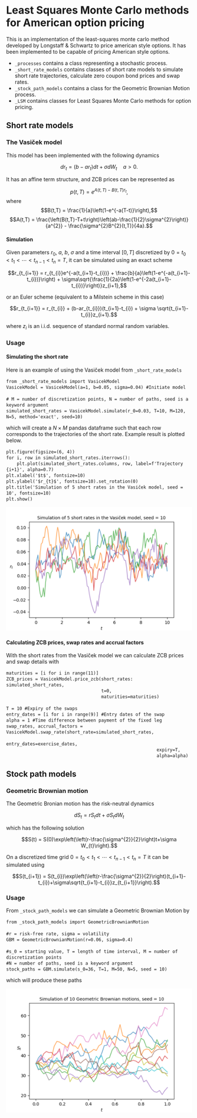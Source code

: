 # Least Squares Monte Carlo methods for American option pricing
This is an implementation of the least-squares monte carlo method developed by Longstaff & Schwartz to price american style options. It has been implemented to be capable of pricing American style options.

* `_processes` contains a class representing a stochastic process.
* `_short_rate_models` contains classes of short rate models to simulate short rate trajectories, calculate zero coupon bond prices and swap rates.
* `_stock_path_models` contains a class for the Geometric Brownian Motion process.
* `_LSM` contains classes for Least Squares Monte Carlo methods for option pricing.

## Short rate models
### The Vasiček model
This model has been implemented with the following dynamics

$$dr_{t} = (b - ar_{t})dt + \sigma dW_{t} \quad a>0.$$

It has an affine term structure, and ZCB prices can be represented as

$$p(t,T)=e^{A(t,T)-B(t,T)r_{t}},$$
where
$$B(t,T) = \frac{1}{a}\left(1-e^{-a(T-t)}\right),$$
$$A(t,T) = \frac{\left(B(t,T)-T+t\right)\left(ab-\frac{1}{2}\sigma^{2}\right)}{a^{2}} - \frac{\sigma^{2}B^{2}(t,T)}{4a}.$$

#### Simulation
Given parameters $r_{0}$, $a$, $b$, $\sigma$ and a time interval $[0,T]$ discretized by $0=t_{0}<t_{1}<\cdots<t_{n-1}<t_{n}=T$, it can be simulated using an exact scheme

$$r_{t_{i+1}} = r_{t_{i}}e^{-a(t_{i+1}-t_{i})} + \frac{b}{a}\left(1-e^{-a(t_{i+1}-t_{i})}\right) + \sigma\sqrt{\frac{1}{2a}\left(1-e^{-2a(t_{i+1}-t_{i})}\right)}z_{i+1},$$

or an Euler scheme (equivalent to a Milstein scheme in this case)

$$r_{t_{i+1}} = r_{t_{i}} + (b-ar_{t_{i}})(t_{i+1}-t_{i}) + \sigma \sqrt{t_{i+1}-t_{i}}z_{i+1}.$$

where $z_{i}$ is an i.i.d. sequence of standard normal random variables.

### Usage
#### Simulating the short rate
Here is an example of using the Vasiček model from `_short_rate_models`
```
from _short_rate_models import VasicekModel
VasicekModel = VasicekModel(a=1, b=0.05, sigma=0.04) #Initiate model

# M = number of discretization points, N = number of paths, seed is a keyword argument
simulated_short_rates = VasicekModel.simulate(r_0=0.03, T=10, M=120, N=5, method='exact', seed=10)
```
which will create a $N\times M$ pandas dataframe such that each row corresponds to the trajectories of the short rate. Example result is plotted below.
```
plt.figure(figsize=(6, 4))
for i, row in simulated_short_rates.iterrows():
    plt.plot(simulated_short_rates.columns, row, label=f'Trajectory {i+1}', alpha=0.7)
plt.xlabel('$t$', fontsize=10)
plt.ylabel('$r_{t}$', fontsize=10).set_rotation(0)
plt.title('Simulation of 5 short rates in the Vasiček model, seed = 10', fontsize=10)
plt.show()
```
![alt text](https://github.com/FriFugl/MathEcon/blob/setup/demo_files/vasicek_example.png?raw=true)
#### Calculating ZCB prices, swap rates and accrual factors
With the short rates from the Vasiček model we can calculate ZCB prices and swap details with
```
maturities = [i for i in range(11)]
ZCB_prices = VasicekModel.price_zcb(short_rates: simulated_short_rates,
                                    t=0,
                                    maturities=maturities)

T = 10 #Expiry of the swaps
entry_dates = [i for i in range(9)] #Entry dates of the swap
alpha = 1 #Time difference between payment of the fixed leg
swap_rates, accrual_factors = VasicekModel.swap_rate(short_rate=simulated_short_rates,
                                                         entry_dates=exercise_dates,
                                                         expiry=T,
                                                         alpha=alpha)
```
## Stock path models
### Geometric Brownian motion
The Geometric Bronian motion has the risk-neutral dynamics 

$$dS_{t}=rS_{t}dt+\sigma S_{t}dW_{t}$$

which has the following solution

$$S(t) = S(0)\exp\left(\left(r-\frac{\sigma^{2}}{2}\right)t+\sigma W_{t}\right).$$

On a discretized time grid $0=t_{0}<t_{1}<\cdots<t_{n-1}<t_{n}=T$ it can be simulated using

$$S(t_{i+1}) = S(t_{i})\exp\left(\left(r-\frac{\sigma^{2}}{2}\right)(t_{i+1}-t_{i})+\sigma\sqrt{t_{i+1}-t_{i}}z_{t_{i+1}}\right).$$

### Usage

From `_stock_path_models` we can simulate a Geometric Brownian Motion by
```
from _stock_path_models import GeometricBrownianMotion

#r = risk-free rate, sigma = volatility
GBM = GeometricBrownianMotion(r=0.06, sigma=0.4)
     
#s_0 = starting value, T = length of time interval, M = number of discretization points
#N = number of paths, seed is a keyword argument
stock_paths = GBM.simulate(s_0=36, T=1, M=50, N=5, seed = 10)      
```
which will produce these paths

![alt text](https://github.com/FriFugl/MathEcon/blob/setup/demo_files/GBM_example.png?raw=true)
